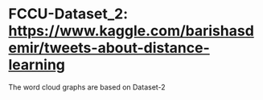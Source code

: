 # FCCU-Dataset_2:  https://www.kaggle.com/barishasdemir/tweets-about-distance-learning
The word cloud graphs are based on Dataset-2

